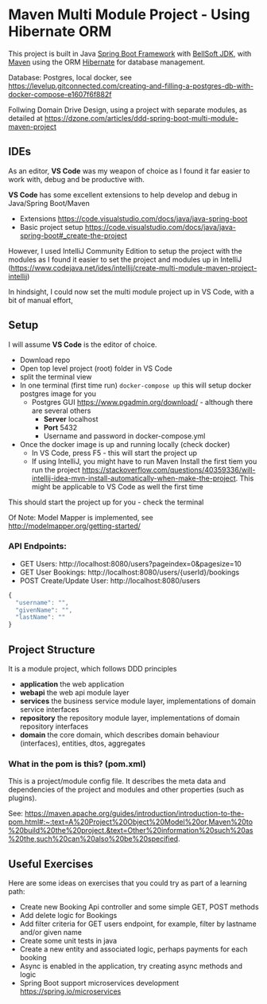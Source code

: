 # Maven Multi Module Project - Using Hibernate ORM

This project is built in Java [Spring Boot Framework](https://spring.io/projects/spring-boot) with [BellSoft JDK](https://bell-sw.com/pages/downloads/#mn), with [Maven](https://maven.apache.org/) using the ORM [Hibernate](https://hibernate.org/) for database management.

Database: Postgres, local docker, see https://levelup.gitconnected.com/creating-and-filling-a-postgres-db-with-docker-compose-e1607f6f882f

Follwing Domain Drive Design, using a project with separate modules, as detailed at https://dzone.com/articles/ddd-spring-boot-multi-module-maven-project


## IDEs

As an editor, **VS Code** was my weapon of choice as I found it far easier to work with, debug and be productive with.

**VS Code** has some excellent extensions to help develop and debug in Java/Spring Boot/Maven

- Extensions https://code.visualstudio.com/docs/java/java-spring-boot
- Basic project setup https://code.visualstudio.com/docs/java/java-spring-boot#_create-the-project

However, I used IntelliJ Community Edition to setup the project with the modules as I found it easier to set the project and modules up in IntelliJ (https://www.codejava.net/ides/intellij/create-multi-module-maven-project-intellij)

In hindsight, I could now set the multi module project up in VS Code, with a bit of manual effort,

## Setup 

I will assume **VS Code** is the editor of choice.

- Download repo
- Open top level project (root) folder in VS Code
- split the terminal view
- In one terminal (first time run)
```docker-compose up``` this will setup docker postgres image for you
  - Postgres GUI  https://www.pgadmin.org/download/ - although there are several others
    - **Server** localhost
    - **Port** 5432 
    - Username and password in docker-compose.yml
- Once the docker image is up and running locally (check docker)
  - In VS Code, press F5 - this will start the project up
  - If using IntelliJ, you might have to run Maven Install the first tiem you run the project https://stackoverflow.com/questions/40359336/will-intellij-idea-mvn-install-automatically-when-make-the-project. This might be applicable to VS Code as well the first time

This should start the project up for you - check the terminal

Of Note: Model Mapper is implemented, see http://modelmapper.org/getting-started/

### API Endpoints:

- GET Users: http://localhost:8080/users?pageindex=0&pagesize=10
- GET User Bookings: http://localhost:8080/users/{userId}/bookings
- POST Create/Update User: http://localhost:8080/users
```js   
{
  "username": "",
  "givenName": "",
  "lastName": ""
}
```

## Project Structure

It is a module project, which follows DDD principles

- **application** the web application
- **webapi** the web api module layer
- **services** the business service module layer, implementations of domain service interfaces
- **repository** the repository module layer, implementations of domain repository interfaces
- **domain** the core domain, which describes domain behaviour (interfaces), entities, dtos, aggregates 

### What in the pom is this? (pom.xml)

This is a project/module config file. It describes the meta data and dependencies of the project and modules and other properties (such as plugins).

See: https://maven.apache.org/guides/introduction/introduction-to-the-pom.html#:~:text=A%20Project%20Object%20Model%20or,Maven%20to%20build%20the%20project.&text=Other%20information%20such%20as%20the,such%20can%20also%20be%20specified.

## Useful Exercises

Here are some ideas on exercises that you could try as part of a learning path:

- Create new Booking Api controller and some simple GET, POST methods
- Add delete logic for Bookings
- Add filter criteria for GET users endpoint, for example, filter by lastname and/or given name 
- Create some unit tests in java
- Create a new entity and associated logic, perhaps payments for each booking
- Async is enabled in the application, try creating async methods and logic
- Spring Boot support microservices development https://spring.io/microservices 
